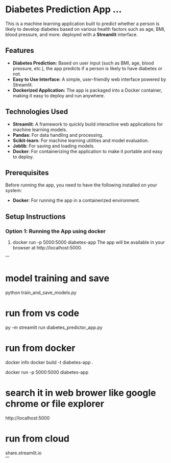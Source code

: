 # Diabetes Prediction App ...

This is a machine learning application built to predict whether a person is likely to develop diabetes based on various health factors such as age, BMI, blood pressure, and more. deployed with a **Streamlit** interface.

## Features
- **Diabetes Prediction:** Based on user input (such as BMI, age, blood pressure, etc.), the app predicts if a person is likely to have diabetes or not.
- **Easy to Use Interface:** A simple, user-friendly web interface powered by Streamlit.
- **Dockerized Application:** The app is packaged into a Docker container, making it easy to deploy and run anywhere.

## Technologies Used
- **Streamlit**: A framework to quickly build interactive web applications for machine learning models.
- **Pandas**: For data handling and processing.
- **Scikit-learn**: For machine learning utilities and model evaluation.
- **Joblib**: For saving and loading models.
- **Docker**: For containerizing the application to make it portable and easy to deploy.

## Prerequisites

Before running the app, you need to have the following installed on your system:
- **Docker**: For running the app in a containerized environment.

## Setup Instructions

### Option 1: Running the App using docker

1. docker run -p 5000:5000 diabetes-app
   The app will be available in your browser at http://localhost:5000.



'''
# model training and save 
python train_and_save_models.py

# run from vs code
py -m streamlit run diabetes_predictor_app.py

# run from docker
docker info
docker build -t diabetes-app .

docker run -p 5000:5000 diabetes-app

# search it in web brower like google chrome or file explorer
http://localhost:5000

# run from cloud
share.streamlit.io  
'''
